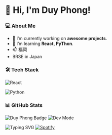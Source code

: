# 🚀 Hi, I'm Duy Phong!

### 💻 About Me
- 🔭 I’m currently working on **awesome projects**.
- 🌱 I’m learning **React, PyThon**.
- 📫 福岡
- BRSE in Japan
### 🛠️ Tech Stack
![React](https://img.shields.io/badge/React-20232A?style=for-the-badge&logo=react&logoColor=61DAFB) 

![Python](https://img.shields.io/badge/Python-3776AB?style=for-the-badge&logo=python&logoColor=white)

### 📊 GitHub Stats
![Duy Phong Badge](https://img.shields.io/badge/Duy-Phong-blue?style=for-the-badge)
![Dev Mode](https://img.shields.io/badge/%F0%9F%94%A5%20Developer%20Mode%20On-red?style=for-the-badge)

![Typing SVG](https://readme-typing-svg.herokuapp.com?color=%2336BCF7&lines=Hello,+I'm+Duy+Phong;Welcome+to+my+GitHub!)
[![Spotify](https://novatorem.vercel.app/api/spotify)](https://open.spotify.com/user/your-spotify-id)

